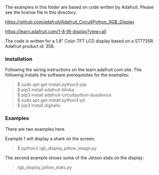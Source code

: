 The examples in this folder are based on code written by Adafruit. Please see the license file in this directory.

https://github.com/adafruit/Adafruit_CircuitPython_RGB_Display

https://learn.adafruit.com/1-8-tft-display?view=all

The code is written for a 1.8" Color TFT LCD display based on a ST7735R. Adafruit product id: 358.

<h3>Installation</h3>
Following the wiring instructions on the learn.adafruit.com site. The following installs the software prerequisites for the examples:
<blockquote>
$ sudo apt-get install python3-pip<br>
$ pip3 install adafruit-blinka<br>
$ pip3 install adafruit-circuitpython-busdevice<br>
$ sudo apt-get install python3-pil<br>
$ pip3 install digitalio
</blockquote>

<h3>Examples</h3>
There are two examples here.

Example 1 will display a shark on the screen. 
<blockquote>
$ python3 rgb_display_pillow_image.py
</blockquote>

The second example shows some of the Jetson stats on the display:
<blockquote>
rgb_display_pillow_stats.py
</blockquote>



